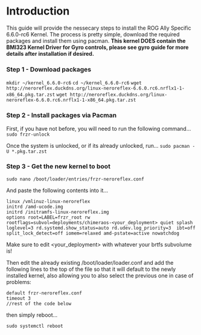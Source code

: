 # Introduction
This guide will provide the nessecary steps to install the ROG Ally Specific 6.6.0-rc6 Kernel. The process is pretty simple, download the required packages and install them using pacman. **This kernel DOES contain the BMI323 Kernel Driver for Gyro controls, please see gyro guide for more details after installation if desired.**

### Step 1 - Download packages

```mkdir ~/kernel_6.6.0-rc6```
```cd ~/kernel_6.6.0-rc6```
```wget http://neroreflex.duckdns.org/linux-neroreflex-6.6.0.rc6.nrflx1-1-x86_64.pkg.tar.zst```
```wget http://neroreflex.duckdns.org/linux-neroreflex-6.6.0.rc6.nrflx1-1-x86_64.pkg.tar.zst```

### Step 2 - Install packages via Pacman

First, if you have not before, you will need to run the following command...
```sudo frzr-unlock```

Once the system is unlocked, or if its already unlocked, run...
```sudo pacman -U *.pkg.tar.zst```

### Step 3 - Get the new kernel to boot

```sudo nano /boot/loader/entries/frzr-neroreflex.conf```

And paste the following contents into it...

```title chimeraos-<your_deployment>-nrflx gyro 
linux /vmlinuz-linux-neroreflex
initrd /amd-ucode.img
initrd /initramfs-linux-neroreflex.img
options root=LABEL=frzr_root rw rootflags=subvol=deployments/chimeraos-<your_deployment> quiet splash loglevel=3 rd.systemd.show_status=auto rd.udev.log_priority=3  ibt=off split_lock_detect=off iomem=relaxed amd-pstate=active nowatchdog
```
Make sure to edit <your_deployment> with whatever your brtfs subvolume is!

Then edit the already existing /boot/loader/loader.conf and add the following lines to the top of the file so that it will default to the newly installed kernel, also allowing you to also select the previous one in case of problems:

```
default frzr-neroreflex.conf
timeout 3
//rest of the code below
```
then simply reboot...

```sudo systemctl reboot```
